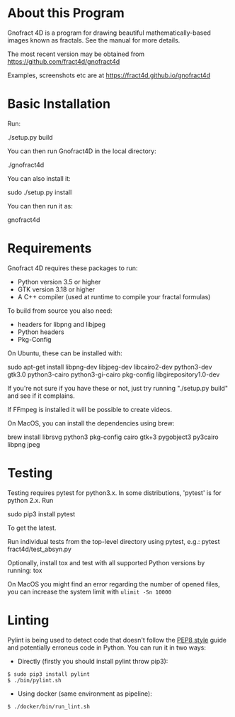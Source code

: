 
About this Program
==================

Gnofract 4D is a program for drawing beautiful mathematically-based
images known as fractals. See the manual for more details.

The most recent version may be obtained from
https://github.com/fract4d/gnofract4d

Examples, screenshots etc are at https://fract4d.github.io/gnofract4d

Basic Installation
==================

Run:

 ./setup.py build

You can then run Gnofract4D in the local directory:

./gnofract4d

You can also install it:

sudo ./setup.py install

You can then run it as:

gnofract4d

Requirements
============

Gnofract 4D requires these packages to run:

- Python version 3.5 or higher
- GTK version 3.18 or higher
- A C++ compiler (used at runtime to compile your fractal formulas)

To build from source you also need:
- headers for libpng and libjpeg
- Python headers
- Pkg-Config

On Ubuntu, these can be installed with:

sudo apt-get install libpng-dev libjpeg-dev libcairo2-dev python3-dev gtk3.0 python3-cairo python3-gi-cairo pkg-config libgirepository1.0-dev

If you're not sure if you have these or not, just try running
"./setup.py build" and see if it complains.

If FFmpeg is installed it will be possible to create videos.

On MacOS, you can install the dependencies using brew:

brew install librsvg python3 pkg-config cairo gtk+3 pygobject3 py3cairo libpng jpeg

Testing
=======

Testing requires pytest for python3.x. In some distributions, 'pytest' is for python 2.x. Run

sudo pip3 install pytest

To get the latest.

Run individual tests from the top-level directory using pytest, e.g.:
pytest fract4d/test_absyn.py

Optionally, install tox and test with all supported Python versions by running:
tox

On MacOS you might find an error regarding the number of opened files, you can increase the system limit with `ulimit -Sn 10000`

Linting
=======

Pylint is being used to detect code that doesn't follow the [PEP8 style](https://www.python.org/dev/peps/pep-0008/) guide and potentially erroneus code in Python.
You can run it in two ways:
 - Directly (firstly you should install pylint throw pip3):
```
$ sudo pip3 install pylint
$ ./bin/pylint.sh
```
 - Using docker (same environment as pipeline):
```
$ ./docker/bin/run_lint.sh
```
